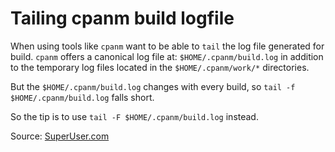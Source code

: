 # Tailing cpanm build logfile

When using tools like `cpanm` want to be able to `tail` the log file generated for build. `cpanm` offers a canonical log file at: `$HOME/.cpanm/build.log` in addition to the temporary log files located in the `$HOME/.cpanm/work/*` directories.

But the `$HOME/.cpanm/build.log` changes with every build, so `tail -f $HOME/.cpanm/build.log` falls short.

So the tip is to use `tail -F $HOME/.cpanm/build.log` instead.

Source: [SuperUser.com](http://superuser.com/questions/155213/tail-f-not-tracking-file-changes#155214)
